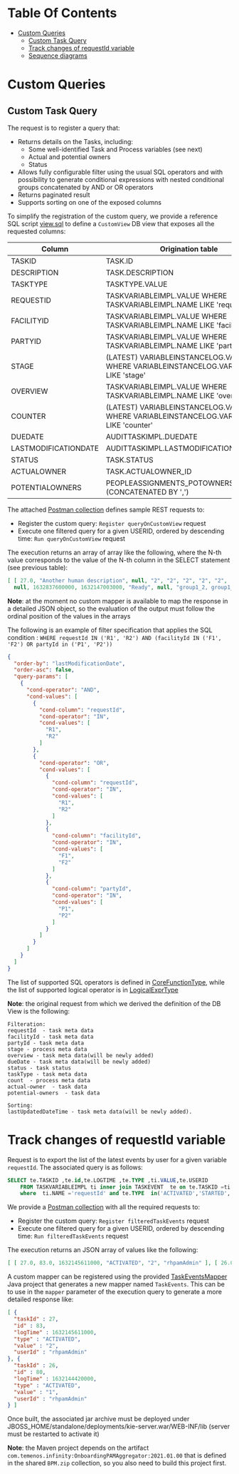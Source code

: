# Table Of Contents
* [Custom Queries](#custom-queries)
  * [Custom Task Query](#custom-task-query)
  * [Track changes of requestId variable](#track-changes-of-requestid-variable)
  * [Sequence diagrams](./SequenceDiagrams.md)

# Custom Queries
## Custom Task Query
The request is to register a query that:
* Returns details on the Tasks, including:
  * Some well-identified Task and Process variables (see next)
  * Actual and potential owners
  * Status
* Allows fully configurable filter using the usual SQL operators and with possibility to generate conditional
expressions with nested conditional groups concatenated by AND or OR operators
* Returns paginated result
* Supports sorting on one of the exposed columns

To simplify the registration of the custom query, we provide a reference SQL script [view.sql](./view.sql) to define a 
`CustomView` DB view that exposes all the requested columns:

| Column | Origination table |
|---|---|
| TASKID | TASK.ID |
| DESCRIPTION | TASK.DESCRIPTION |
|TASKTYPE | TASKTYPE.VALUE |
|REQUESTID | TASKVARIABLEIMPL.VALUE WHERE TASKVARIABLEIMPL.NAME LIKE 'requestId' |
|FACILITYID | TASKVARIABLEIMPL.VALUE WHERE TASKVARIABLEIMPL.NAME LIKE 'facilityId' |
|PARTYID | TASKVARIABLEIMPL.VALUE WHERE TASKVARIABLEIMPL.NAME LIKE 'partyId' |
|STAGE | (LATEST) VARIABLEINSTANCELOG.VALUE WHERE VARIABLEINSTANCELOG.VARIABLEID LIKE 'stage' |
|OVERVIEW | TASKVARIABLEIMPL.VALUE WHERE TASKVARIABLEIMPL.NAME LIKE 'overview' |
|COUNTER | (LATEST) VARIABLEINSTANCELOG.VALUE WHERE VARIABLEINSTANCELOG.VARIABLEID LIKE 'counter' |
|DUEDATE | AUDITTASKIMPL.DUEDATE |
|LASTMODIFICATIONDATE | AUDITTASKIMPL.LASTMODIFICATIONDATE|
|STATUS| TASK.STATUS|
|ACTUALOWNER | TASK.ACTUALOWNER_ID|
| POTENTIALOWNERS | PEOPLEASSIGNMENTS_POTOWNERS.ENTITY_ID (CONCATENATED BY ',')|

The attached [Postman collection](./Temenos-CustomView.postman_collection.json) defines sample REST requests to:
* Register the custom query: `Register queryOnCustomView` request
* Execute one filtered query for a given USERID, ordered by descending time: `Run queryOnCustomView` request

The execution returns an array of array like the following, where the N-th value corresponds to the value of the N-th
column in the SELECT statement (see previous table):
```json
[ [ 27.0, "Another human description", null, "2", "2", "2", "2", "2", 
  null, 1632837600000, 1632147003000, "Ready", null, "group1_2, group1_3, rhpamAdmin" ] ]
```
**Note**: at the moment no custom mapper is available to map the response in a detailed JSON object, so the 
evaluation of the output must follow the ordinal position of the values in the arrays

The following is an example of filter specification that applies the SQL condition : 
`WHERE requestId IN ('R1', 'R2') AND (facilityId IN ('F1', 'F2') OR partyId in ('P1', 'P2'))`

```json
{
  "order-by": "lastModificationDate",
  "order-asc": false,
  "query-params": [
    {
      "cond-operator": "AND",
      "cond-values": [
        {
          "cond-column": "requestId",
          "cond-operator": "IN",
          "cond-values": [
            "R1",
            "R2"
          ]
        },
        {
          "cond-operator": "OR",
          "cond-values": [
            {
              "cond-column": "requestId",
              "cond-operator": "IN",
              "cond-values": [
                "R1",
                "R2"
              ]
            },
            {
              "cond-column": "facilityId",
              "cond-operator": "IN",
              "cond-values": [
                "F1",
                "F2"
              ]
            },
            {
              "cond-column": "partyId",
              "cond-operator": "IN",
              "cond-values": [
                "P1",
                "P2"
              ]
            }
          ]
        }
      ]
    }
  ]
}
```

The list of supported SQL operators is defined in [CoreFunctionType](https://github.com/kiegroup/kie-soup/blob/e5c909959888ac498782b447851a824291319cdc/kie-soup-dataset/kie-soup-dataset-api/src/main/java/org/dashbuilder/dataset/filter/CoreFunctionType.java),
while the list of supported logical operator is in [LogicalExprType](https://github.com/kiegroup/kie-soup/blob/e5c909959888ac498782b447851a824291319cdc/kie-soup-dataset/kie-soup-dataset-api/src/main/java/org/dashbuilder/dataset/filter/LogicalExprType.java)

**Note**: the original request from which we derived the definition of the DB View is the following:
```text
Filteration:
requestId  - task meta data
facilityId - task meta data
partyId - task meta data
stage - process meta data
overview - task meta data(will be newly added)
dueDate - task meta data(will be newly added)
status - task status
taskType - task meta data
count  - process meta data
actual-owner  - task data
potential-owners  - task data
 
Sorting:
lastUpdatedDateTime - task meta data(will be newly added).
```
# Track changes of requestId variable
Request is to export the list of the latest events by user for a given variable `requestId`.
The associated query is as follows:
```sql
SELECT te.TASKID ,te.id,te.LOGTIME ,te.TYPE ,ti.VALUE,te.USERID 
    FROM TASKVARIABLEIMPL ti inner join TASKEVENT  te on te.TASKID =ti.TASKID  
    where  ti.NAME ='requestId' and te.TYPE  in('ACTIVATED','STARTED','COMPLETED','ABORTED')
```

We provide a [Postman collection](./Temenos-Events.postman_collection.json) with all the required requests to:
* Register the custom query: `Register filteredTaskEvents` request
* Execute one filtered query for a given USERID, ordered by descending time: `Run filteredTaskEvents` request

The execution returns an JSON array of values like the following:
```json
[ [ 27.0, 83.0, 1632145611000, "ACTIVATED", "2", "rhpamAdmin" ], [ 26.0, 80.0, 1632144420000, "ACTIVATED", "1", "rhpamAdmin" ] ]
```

A custom mapper can be registered using the provided [TaskEventsMapper](./TaskEventsMapper) Java project that generates 
a new mapper named `TaskEvents`. This can be to use in the `mapper` parameter of the execution query to generate a more
detailed response like:
```json
[ {
  "taskId" : 27,
  "id" : 83,
  "logTime" : 1632145611000,
  "type" : "ACTIVATED",
  "value" : "2",
  "userId" : "rhpamAdmin"
}, {
  "taskId" : 26,
  "id" : 80,
  "logTime" : 1632144420000,
  "type" : "ACTIVATED",
  "value" : "1",
  "userId" : "rhpamAdmin"
} ]
```

Once built, the associated jar archive must be deployed under JBOSS_HOME/standalone/deployments/kie-server.war/WEB-INF/lib
(server must be restarted to activate it)

**Note**: the Maven project depends on the artifact `com.temenos.infinity:OnboardingPAMAggregator:2021.01.00` that is defined
in the shared `BPM.zip` collection, so you also need to build this project first.
